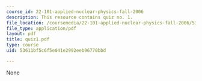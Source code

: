 ```yaml
---
course_id: 22-101-applied-nuclear-physics-fall-2006
description: This resource contains quiz no. 1.
file_location: /coursemedia/22-101-applied-nuclear-physics-fall-2006/53611bf5c6f5e041e2992eeb96770bbd_quiz1.pdf
file_type: application/pdf
layout: pdf
title: quiz1.pdf
type: course
uid: 53611bf5c6f5e041e2992eeb96770bbd

---
```

None